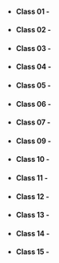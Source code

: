 * #### Class 01 - [](/home/bdavenport/projects/reading-notes/201/Class_01.md)

* #### Class 02 - []()

* #### Class 03 - []()

* #### Class 04 - []()

* #### Class 05 - []()

* #### Class 06 - []()

* #### Class 07 - []()

* #### Class 09 - []()

* #### Class 10 - []()

* #### Class 11 - []()

* #### Class 12 - []()

* #### Class 13 - []()

* #### Class 14 - []()

* #### Class 15 - []()
